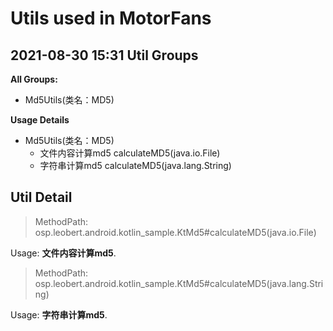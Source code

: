 Utils used in MotorFans
=======================
**2021-08-30 15:31**
Util Groups
-----------
**All Groups:**

- Md5Utils(类名：MD5)

**Usage Details**

- Md5Utils(类名：MD5)
  - 文件内容计算md5 calculateMD5(java.io.File)
  - 字符串计算md5 calculateMD5(java.lang.String)

Util Detail
-----------

> MethodPath: osp.leobert.android.kotlin_sample.KtMd5#calculateMD5(java.io.File)



Usage: **文件内容计算md5**.



> MethodPath: osp.leobert.android.kotlin_sample.KtMd5#calculateMD5(java.lang.String)



Usage: **字符串计算md5**.



